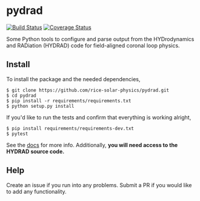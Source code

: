 # pydrad

[![Build Status](https://travis-ci.org/rice-solar-physics/pydrad.svg?branch=master)](https://travis-ci.org/rice-solar-physics/pydrad)
[![Coverage Status](https://coveralls.io/repos/github/rice-solar-physics/pydrad/badge.svg?branch=master)](https://coveralls.io/github/rice-solar-physics/pydrad?branch=master)

Some Python tools to configure and parse output from the HYDrodynamics and RADiation (HYDRAD) code for field-aligned coronal loop physics.

## Install

To install the package and the needed dependencies,
```shell
$ git clone https://github.com/rice-solar-physics/pydrad.git
$ cd pydrad
$ pip install -r requirements/requirements.txt
$ python setup.py install
```

If you'd like to run the tests and confirm that everything is working alright,
```shell
$ pip install requirements/requirements-dev.txt
$ pytest
``` 

See the [docs](https://rice-solar-physics.github.io/pydrad/) for more info. Additionally, **you will need access to the HYDRAD source code.**

## Help
Create an issue if you run into any problems. Submit a PR if you would like to add any functionality.

